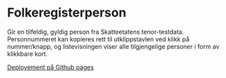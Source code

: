 # Folkeregisterperson

Gir en tilfeldig, gyldig person fra Skatteetatens tenor-testdata. Personnummeret kan kopieres rett til utklippstavlen ved klikk på nummer/knapp, og listevisningen viser alle tilgjengelige personer i form av klikkbare kort.

[Deployement på Github pages](https://maciejost.github.io/folkeregister-person/)
